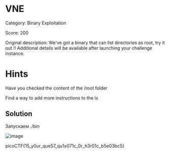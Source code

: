 # VNE #
Category: Binary Exploitation

 
Score: 200
 
 Original description: We've got a binary that can list directories as root, try it out !!
Additional details will be available after launching your challenge instance.
 
 
# Hints
Have you checked the content of the /root folder

Find a way to add more instructions to the ls

   
## Solution ##
 
Запускаем ./bin

![image](https://user-images.githubusercontent.com/55994705/229237375-9fffd2cf-56c3-4a4b-bb26-49b2c90adc0b.png)


picoCTF{15_y0ur_que57_qu1x071c_0r_h3r01c_b5e03bc5}

